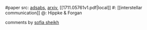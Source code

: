 #paper 
src: [adsabs](https://ui.adsabs.harvard.edu/abs/2017arXiv171105761H/abstract), [arxiv](https://arxiv.org/abs/1711.05761), [[1711.05761v1.pdf|local]] 
#: [[interstellar communication]] 
@: Hippke & Forgan

comments by [sofia sheikh](https://sites.psu.edu/seticourse/2018/03/21/hippke-and-forgan-2017-summary-and-reaction/) 

